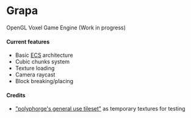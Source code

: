 # Grapa

OpenGL Voxel Game Engine (Work in progress)

#### Current features

- Basic [ECS](https://en.wikipedia.org/wiki/Entity_component_system) architecture
- Cubic chunks system 
- Texture loading
- Camera raycast
- Block breaking/placing

#### Credits

- ["polyphorge's general use tileset"](https://polyphorge.itch.io/poly-tileset) as temporary textures for testing
